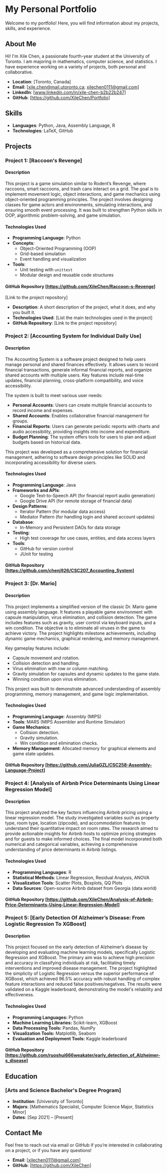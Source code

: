 # My Personal Portfolio

Welcome to my portfolio! Here, you will find information about my projects, skills, and experience.

## About Me

Hi! I'm Xile Chen, a passionate fourth-year student at the University of Toronto. I am majoring in mathematics, computer science, and statistics. I have experience working on a variety of projects, both personal and collaborative.

- **Location**: [Toronto, Canada]
- **Email**: [xile.chen@mail.utoronto.ca; xilechen0111@gmail.com]
- **LinkedIn**: [www.linkedin.com/in/xile-chen-b2b22b247]
- **GitHub**: [https://github.com/XileChen/Portfolio]

## Skills

- **Languages**: Python, Java, Assembly Language, R
- **Technologies**: LaTeX, GitHub

## Projects

### Project 1: [Raccoon's Revenge]
#### Description

This project is a game simulation similar to Rodent’s Revenge, where raccoons, smart raccoons, and trash cans interact on a grid. The goal is to implement movement logic, object interactions, and game mechanics using object-oriented programming principles. The project involves designing classes for game actors and environments, simulating interactions, and ensuring smooth event processing. It was built to strengthen Python skills in OOP, algorithmic problem-solving, and game simulation.

#### Technologies Used

- **Programming Language**: Python
- **Concepts**:
  - Object-Oriented Programming (OOP)
  - Grid-based simulation
  - Event handling and visualization
- **Tools**:
  - Unit testing with `unittest`
  - Modular design and reusable code structures

#### GitHub Repository [https://github.com/XileChen/Raccoon-s-Revenge]

[Link to the project repository]
- **Description**: A short description of the project, what it does, and why you built it.
- **Technologies Used**: [List the main technologies used in the project]
- **GitHub Repository**: [Link to the project repository]

### Project 2: [Accounting System for Individual Daily Use]
#### Description

The Accounting System is a software project designed to help users manage personal and shared finances effectively. It allows users to record financial transactions, generate informal financial reports, and organize shared accounts with multiple users. Key features include real-time updates, financial planning, cross-platform compatibility, and voice accessibility.

The system is built to meet various user needs:
- **Personal Accounts**: Users can create multiple financial accounts to record income and expenses.
- **Shared Accounts**: Enables collaborative financial management for groups.
- **Financial Reports**: Users can generate periodic reports with charts and audio accessibility, providing insights into income and expenditure.
- **Budget Planning**: The system offers tools for users to plan and adjust budgets based on historical data.

This project was developed as a comprehensive solution for financial management, adhering to software design principles like SOLID and incorporating accessibility for diverse users.

#### Technologies Used

- **Programming Language**: Java
- **Frameworks and APIs**:
  - Google Text-to-Speech API (for financial report audio generation)
  - Google Drive API (for remote storage of financial data)
- **Design Patterns**:
  - Iterator Pattern (for modular data access)
  - Mediator Pattern (for handling login and shared account updates)
- **Database**:
  - In-Memory and Persistent DAOs for data storage
- **Testing**:
  - High test coverage for use cases, entities, and data access layers
- **Tools**:
  - GitHub for version control
  - JUnit for testing

#### GitHub Repository [https://github.com/chenj926/CSC207_Accounting_System]

### Project 3: [Dr. Mario]
#### Description

This project implements a simplified version of the classic Dr. Mario game using assembly language. It features a playable game environment with capsule manipulation, virus elimination, and collision detection. The game includes features such as gravity, user control via keyboard inputs, and a win condition. The objective is to eliminate all viruses in the game to achieve victory. The project highlights milestone achievements, including dynamic game mechanics, graphical rendering, and memory management.

Key gameplay features include:
- Capsule movement and rotation.
- Collision detection and handling.
- Virus elimination with row or column matching.
- Gravity simulation for capsules and dynamic updates to the game state.
- Winning condition upon virus elimination.

This project was built to demonstrate advanced understanding of assembly programming, memory management, and game logic implementation.

#### Technologies Used

- **Programming Language**: Assembly (MIPS)
- **Tools**: MARS (MIPS Assembler and Runtime Simulator)
- **Game Mechanics**:
  - Collision detection.
  - Gravity simulation.
  - Win condition and elimination checks.
- **Memory Management**: Allocated memory for graphical elements and game state updates.

#### GitHub Repository [https://github.com/JuliaGZL/CSC258-Assembly-Language-Project]

### Project 4: [Analysis of Airbnb Price Determinants Using Linear Regression Model]
#### Description
This project analyzed the key factors influencing Airbnb pricing using a linear regression model. The study investigated variables such as property type, room type, location (zipcode), and accommodation features to understand their quantitative impact on room rates. The research aimed to provide actionable insights for Airbnb hosts to optimize pricing strategies and for guests to make informed choices. The final model incorporated both numerical and categorical variables, achieving a comprehensive understanding of price determinants in Airbnb listings.
#### Technologies Used
- **Programming Languages**: R
- **Statistical Methods**: Linear Regression, Residual Analysis, ANOVA
- **Visualization Tools**: Scatter Plots, Boxplots, QQ Plots
- **Data Sources**: Open-source Airbnb dataset from Georgia (data.world)
#### GitHub Repository [https://github.com/XileChen/Analysis-of-Airbnb-Price-Determinants-Using-Linear-Regression-Model]

  
### Project 5: [Early Detection Of Alzheimer’s Disease: From Logistic Regression To XGBoost]
#### Description

This project focused on the early detection of Alzheimer’s disease by developing and evaluating machine learning models, specifically Logistic Regression and XGBoost. The primary aim was to achieve high precision and accuracy in classifying individuals at risk, facilitating timely interventions and improved disease management. The project highlighted the simplicity of Logistic Regression versus the superior performance of XGBoost, which achieved 96.5% accuracy with robust handling of complex feature interactions and reduced false positives/negatives. The results were validated on a Kaggle leaderboard, demonstrating the model's reliability and effectiveness.

#### Technologies Used

- **Programming Languages:** Python
- **Machine Learning Libraries:** Scikit-learn, XGBoost
- **Data Processing Tools:** Pandas, NumPy
- **Visualization Tools:** Matplotlib, Seaborn
- **Evaluation and Deployment Tools:** Kaggle leaderboard
#### GitHub Repository [https://github.com/ruoshui666weakater/early_detection_of_Alzheimer-s_disease]

## Education

### [Arts and Science Bachelor's Degree Program]
- **Institution**: [University of Toronto]
- **Majors**: [Mathematics Specialist, Computer Science Major, Statistics Minor]
- **Dates**: [Sep 2021] – [Present]

## Contact Me

Feel free to reach out via email or GitHub if you’re interested in collaborating on a project, or if you have any questions!

- **Email**: [xilechen0111@gmail.com]
- **GitHub**: [https://github.com/XileChen]

